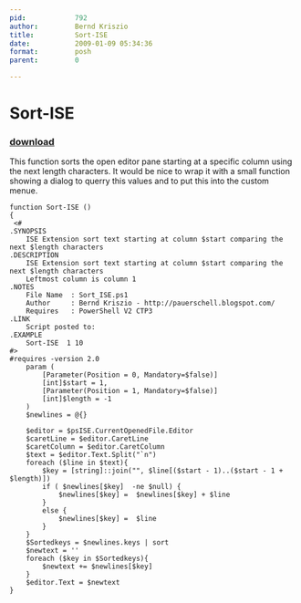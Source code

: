 ```yaml
---
pid:            792
author:         Bernd Kriszio
title:          Sort-ISE
date:           2009-01-09 05:34:36
format:         posh
parent:         0

---
```


# Sort-ISE

### [download](Scripts\792.ps1)

This function sorts the open editor pane starting at a specific column using the next length characters. It would be nice to wrap it with a small function showing a dialog to querry this values and to put this into the custom menue.

```posh
function Sort-ISE ()
{
 <# 
.SYNOPSIS 
    ISE Extension sort text starting at column $start comparing the next $length characters     
.DESCRIPTION 
    ISE Extension sort text starting at column $start comparing the next $length characters
    Leftmost column is column 1     
.NOTES 
    File Name  : Sort_ISE.ps1 
    Author     : Bernd Kriszio - http://pauerschell.blogspot.com/ 
    Requires   : PowerShell V2 CTP3 
.LINK 
    Script posted to: 
.EXAMPLE 
    Sort-ISE  1 10
#> 
#requires -version 2.0
    param (     
        [Parameter(Position = 0, Mandatory=$false)]
        [int]$start = 1,    
        [Parameter(Position = 1, Mandatory=$false)]
        [int]$length = -1    
    )     
    $newlines = @{}

    $editor = $psISE.CurrentOpenedFile.Editor
    $caretLine = $editor.CaretLine
    $caretColumn = $editor.CaretColumn
    $text = $editor.Text.Split("`n")
    foreach ($line in $text){
        $key = [string]::join("", $line[($start - 1)..($start - 1 + $length)])
        if ( $newlines[$key]  -ne $null) {
            $newlines[$key] =  $newlines[$key] + $line  
        }
        else {
            $newlines[$key] =  $line
        }
    }
    $Sortedkeys = $newlines.keys | sort
    $newtext = ''
    foreach ($key in $Sortedkeys){
        $newtext += $newlines[$key] 
    }
    $editor.Text = $newtext
}

```
